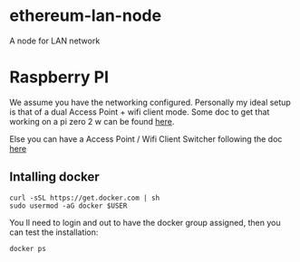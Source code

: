 # ethereum-lan-node
A node for LAN network


# Raspberry PI

We assume you have the networking configured. Personally my ideal setup is that of a dual Access Point + wifi client mode. Some doc to get that working on a pi zero 2 w can be found [here](docs/pi-zero-2w.md).

Else you can have a Access Point / Wifi Client Switcher following the doc [here](docs/ap-switch.md)

## Intalling docker

```
curl -sSL https://get.docker.com | sh
sudo usermod -aG docker $USER
```

You ll need to login and out to have the docker group assigned, then you can test the installation:

```
docker ps
```

